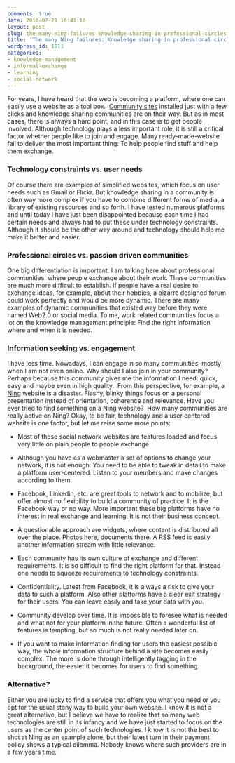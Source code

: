 ```yaml
---
comments: true
date: 2010-07-21 16:41:10
layout: post
slug: the-many-ning-failures-knowledge-sharing-in-professional-circles
title: 'The many Ning failures: Knowledge sharing in professional circles '
wordpress_id: 1011
categories:
- knowledge-management
- informal-exchange
- learning
- social-network
---
```


For years, I have heard that the web is becoming a platform, where one can easily use a website as a tool box.  [Community sites](http://en.wikipedia.org/wiki/List_of_social_networking_websites) installed just with a few clicks and knowledge sharing communities are on their way. But as in most cases, there is always a hard point, and in this case is to get people involved. Although technology plays a less important role, it is still a critical factor whether people like to join and engage. Many ready-made-website fail to deliver the most important thing: To help people find stuff and help them exchange.


### Technology constraints vs. user needs


Of course there are examples of simplified websites, which focus on user needs such as Gmail or Flickr. But knowledge sharing in a community is often way more complex if you have to combine different forms of media, a library of existing resources and so forth. I have tested numerous platforms and until today I have just been disappointed because each time I had certain needs and always had to put these under technology constraints. Although it should be the other way around and technology should help me make it better and easier.


### Professional circles vs. passion driven communities


One big differentiation is important. I am talking here about professional communities, where people exchange about their work. These communities are much more difficult to establish. If people have a real desire to exchange ideas, for example, about their hobbies, a bizarre designed forum could work perfectly and would be more dynamic. There are many examples of dynamic communities that existed way before they were named Web2.0 or social media. To me, work related communities focus a lot on the knowledge management principle: Find the right information where and when it is needed.


### Information seeking vs. engagement


I have less time. Nowadays, I can engage in so many communities, mostly when I am not even online. Why should I also join in your community? Perhaps because this community gives me the information I need: quick, easy and maybe even in high quality.  From this perspective, for example, a [Ning](http://www.ning.com/) website is a disaster. Flashy, blinky things focus on a personal presentation instead of orientation, coherence and relevance. Have you ever tried to find something on a Ning website?  How many communities are really active on Ning? Okay, to be fair, technology and a user centered website is one factor, but let me raise some more points:



	
  * Most of these social network websites are features loaded and focus very little on plain people to people exchange.

	
  * Although you have as a webmaster a set of options to change your network, it is not enough. You need to be able to tweak in detail to make a platform user-centered. Listen to your members and make changes according to them.

	
  * Facebook, Linkedin, etc. are great tools to network and to mobilize, but offer almost no flexibility to build a community of practice. It is the Facebook way or no way. More important these big platforms have no interest in real exchange and learning. It is not their business concept.

	
  * A questionable approach are widgets, where content is distributed all over the place. Photos here, documents there. A RSS feed is easily another information stream with little relevance.

	
  * Each community has its own culture of exchange and different requirements. It is so difficult to find the right platform for that. Instead one needs to squeeze requirements to technology constraints.

	
  * Confidentiality. Latest from Facebook, it is always a risk to give your data to such a platform. Also other platforms have a clear exit strategy for their users. You can leave easily and take your data with you.

	
  * Community develop over time. It is impossible to foresee what is needed and what not for your platform in the future. Often a wonderful list of features is tempting, but so much is not really needed later on.

	
  * If you want to make information finding for users the easiest possible way, the whole information structure behind a site becomes easily complex. The more is done through intelligently tagging in the background, the easier it becomes for users to find something.




### Alternative?


Either you are lucky to find a service that offers you what you need or you opt for the usual stony way to build your own website. I know it is not a great alternative, but I believe we have to realize that so many web technologies are still in its infancy and we have just started to focus on the users as the center point of such technologies. I know it is not the best to shot at Ning as an example alone, but their latest turn in their payment policy shows a typical dilemma. Nobody knows where such providers are in a few years time.
